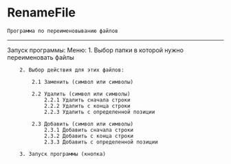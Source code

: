 # RenameFile
    Программа по переименовыванию файлов
   --------------------------------------
Запуск программы:
	Меню:
		1. Выбор папки в которой нужно переименовать файлы
		
		2. Выбор действия для этих файлов:
			
			2.1 Заменить (символ или символы)
			
			2.2 Удалить (символ или символы)
				2.2.1 Удалить сначала строки
				2.2.2 Удалить с конца строки
				2.2.3 Удалить с определенной позиции
			
			2.3 Добавить (символ или символы)
				2.3.1 Добавить сначала строки
				2.3.2 Добавить с конца строки
				2.3.3 Добавить с определенной позиции
			
		3. Запуск программы (кнопка)
